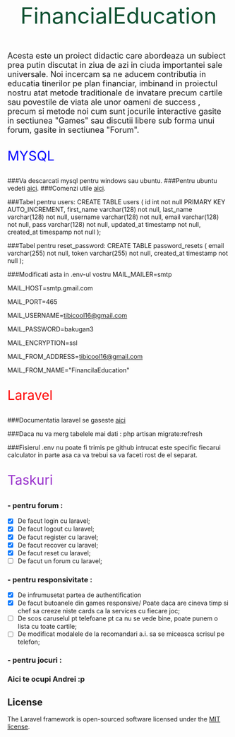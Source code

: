 <p style="text-align: center; font-size: 50px;color: #0f5132">FinancialEducation</p>

<p style="font-size: 18px" >Acesta este un proiect didactic care abordeaza un subiect prea
putin discutat in ziua de azi in ciuda importantei sale universale. Noi incercam sa ne aducem 
contributia in educatia tinerilor pe plan financiar, imbinand in proiectul nostru atat 
metode traditionale de invatare precum cartile sau povestile de viata ale unor oameni de success
, precum si metode noi cum sunt jocurile interactive gasite in sectiunea "Games" sau discutii libere
sub forma unui forum, gasite in sectiunea "Forum".
</p>

<p style="font-size: 30px; color: blue">MYSQL</p>

###Va descarcati mysql pentru windows sau ubuntu.
###Pentru ubuntu vedeti [aici](https://www.digitalocean.com/community/tutorials/how-to-install-mysql-on-ubuntu-20-04).
###Comenzi utile [aici](http://g2pc1.bu.edu/~qzpeng/manual/MySQL%20Commands.htm).

###Tabel pentru users:
CREATE TABLE users (
id int not null PRIMARY KEY AUTO_INCREMENT,
first_name varchar(128) not null,
last_name varchar(128) not null,
username varchar(128) not null,
email varchar(128) not null,
pass varchar(128) not null,
updated_at timestamp not null,
created_at timespamp not null
);

###Tabel pentru reset_password:
CREATE TABLE password_resets ( 
email varchar(255) not null, 
token varchar(255) not null, 
created_at timestamp not null
);

###Modificati asta in .env-ul vostru
MAIL_MAILER=smtp

MAIL_HOST=smtp.gmail.com

MAIL_PORT=465

MAIL_USERNAME=tibicool16@gmail.com

MAIL_PASSWORD=bakugan3

MAIL_ENCRYPTION=ssl

MAIL_FROM_ADDRESS=tibicool16@gmail.com

MAIL_FROM_NAME="FinancilaEducation"

<p style="font-size: 30px; color: red">Laravel</p>

###Documentatia laravel se gaseste [aici](https://laravel.com/)

###Daca nu va merg tabelele mai dati : php artisan migrate:refresh

###Fisierul .env nu poate fi trimis pe github intrucat este specific fiecarui calculator in parte asa ca va trebui sa va faceti rost de el separat.

<p style="font-size: 30px; color: darkorchid">Taskuri</p>

### - pentru forum :
 - [x] De facut login cu laravel;
 - [x] De facut logout cu laravel;
 - [x] De facut register cu laravel;
 - [x] De facut recover cu laravel;
 - [x] De facut reset cu laravel;
 - [ ] De facut un forum cu laravel;

### - pentru responsivitate :
- [x] De infrumusetat partea de authentification
- [x] De facut butoanele din games responsive/ Poate daca are cineva timp si chef sa creeze niste cards ca la services cu fiecare joc;
- [ ] De scos caruselul pt telefoane pt ca nu se vede bine, poate punem o lista cu toate cartile;
- [ ] De modificat modalele de la recomandari a.i. sa se miceasca scrisul pe telefon;

### - pentru jocuri :
### Aici te ocupi Andrei :p

## License

The Laravel framework is open-sourced software licensed under the [MIT license](https://opensource.org/licenses/MIT).


